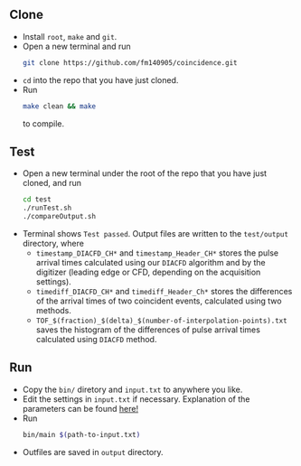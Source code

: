 ## Clone
- Install `root`, `make` and `git`.
- Open a new terminal and run 
    ```bash
    git clone https://github.com/fm140905/coincidence.git
    ```
- `cd` into the repo that you have just cloned.
- Run 
  ```bash
  make clean && make
  ```
  to compile.

## Test
- Open a new terminal under the root of the repo that you have just cloned, and run 
    ```bash
    cd test
    ./runTest.sh
    ./compareOutput.sh
    ```
-  Terminal shows `Test passed`. Output files are written to the `test/output` directory, where
    - `timestamp_DIACFD_CH*` and `timestamp_Header_CH*` stores the pulse arrival times calculated using our `DIACFD` algorithm and by the digitizer (leading edge or CFD, depending on the acquisition settings).
    - `timediff_DIACFD_CH*` and `timediff_Header_Ch*` stores the differences of the arrival times of two coincident events, calculated using two methods.
    - `TOF_$(fraction)_$(delta)_$(number-of-interpolation-points).txt` saves the histogram of the differences of pulse arrival times calculated using `DIACFD` method.


## Run
- Copy the `bin/` diretory and `input.txt` to anywhere you like.
- Edit the settings in `input.txt` if necessary. Explanation of the parameters can be found [here!](https://gitlab.engr.illinois.edu/nml/pals/-/blob/master/README.md)
- Run 
    ```bash
    bin/main $(path-to-input.txt)
    ```
- Outfiles are saved in `output` directory.
